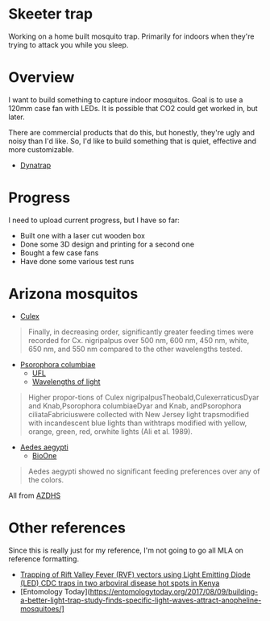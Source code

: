 # Skeeter trap

Working on a home built mosquito trap.  Primarily for indoors when they're trying to attack you while you sleep.

# Overview

I want to build something to capture indoor mosquitos.  Goal is to use a 120mm case fan with LEDs.  It is possible that CO2 could get worked in, but later.

There are commercial products that do this, but honestly, they're ugly and noisy than I'd like.  So, I'd like to build something that is quiet, effective and more customizable.
* [Dynatrap](https://smile.amazon.com/dp/B00I4R1SA2)

# Progress

I need to upload current progress, but I have so far:

* Built one with a laser cut wooden box
* Done some 3D design and printing for a second one
* Bought a few case fans
* Have done some various test runs


# Arizona mosquitos

* [Culex](https://en.wikipedia.org/wiki/Culex)
> Finally, in decreasing order, significantly greater feeding times were recorded for Cx. nigripalpus over 500 nm, 600 nm, 450 nm, white, 650 nm, and 550 nm compared to the other wavelengths tested.
* [Psorophora columbiae](https://en.wikipedia.org/wiki/Psorophora_columbiae)
  * [UFL](http://entnemdept.ufl.edu/creatures/AQUATIC/Psorophora_columbiae.html)
  * [Wavelengths of light](https://digitalcommons.unl.edu/cgi/viewcontent.cgi?article=2002&context=usdaarsfacpub)
> Higher  propor-tions   of Culex   nigripalpusTheobald,CulexerraticusDyar  and  Knab,Psorophora  columbiaeDyar and Knab, andPsorophora ciliataFabriciuswere   collected   with   New   Jersey   light   trapsmodified with incandescent blue lights than withtraps modified with yellow, orange, green, red, orwhite lights (Ali et al. 1989).  
* [Aedes aegypti](https://en.wikipedia.org/wiki/Aedes_aegypti)
  * [BioOne](https://bioone.org/journals/florida-entomologist/volume-88/issue-4/0015-4040(2005)88%5B383%3ALEOCLA%5D2.0.CO%3B2/LABORATORY-EVALUATION-OF-COLORED-LIGHT-AS-AN-ATTRACTANT-FOR-FEMALE/10.1653/0015-4040(2005)88[383:LEOCLA]2.0.CO;2.full)
> Aedes aegypti showed no significant feeding preferences over any of the colors.

All from [AZDHS](https://www.azdhs.gov/preparedness/epidemiology-disease-control/mosquito-borne/mosquitoes-of-az/index.php)


# Other references

Since this is really just for my reference, I'm not going to go all MLA on reference formatting.

* [Trapping of Rift Valley Fever (RVF) vectors using Light Emitting Diode (LED) CDC traps in two arboviral disease hot spots in Kenya](https://link.springer.com/article/10.1186/1756-3305-5-94)
* [Entomology Today](https://entomologytoday.org/2017/08/09/building-a-better-light-trap-study-finds-specific-light-waves-attract-anopheline-mosquitoes/]
